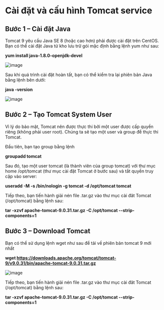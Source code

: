 # Cài đặt và cấu hình Tomcat service

## Bước 1 – Cài đặt Java

Tomcat 9 yêu cầu Java SE 8 (hoặc cao hơn) phải được cài đặt trên CentOS. Bạn có thể cài đặt Java từ kho lưu trữ gói mặc định bằng lệnh yum  như sau:

 **yum install java-1.8.0-openjdk-devel**
 
 ![image](https://user-images.githubusercontent.com/101611197/159405111-abfb2785-c93c-4b7a-b370-f5c8d9d02e57.png)

 Sau khi quá trình cài đặt hoàn tất, bạn có thể kiểm tra lại phiên bản Java bằng lệnh bên dưới:
 
**java -version**

![image](https://user-images.githubusercontent.com/101611197/159405283-3e955fff-87a9-4bd0-b463-a82fd2232f57.png)

## Bước 2 – Tạo Tomcat System User

Vì lý do bảo mật, Tomcat nên được thực thi bởi một user được cấp quyền riêng (không phải user root). Chúng ta sẽ tạo một user  và group để thực thi Tomcat.

Đầu tiên, bạn tạo group bằng lệnh

**groupadd tomcat**

Sau đó, tạo một user tomcat (là thành viên của group tomcat) với thư mục home /opt/tomcat (thư mục cài đặt Tomcat ở bước sau) và tắt quyền truy cập vào server:
 
**useradd -M -s /bin/nologin -g tomcat -d /opt/tomcat tomcat** 
 
 Tiếp theo, bạn tiến hành giải nén file .tar.gz vào thư mục cài đăt Tomcat (/opt/tomcat) bằng lệnh sau:
 
 **tar -xzvf apache-tomcat-9.0.31.tar.gz -C /opt/tomcat --strip-components=1**
 
 ## Bước 3 – Download Tomcat
 
 Bạn có thể sử dụng lệnh wget như sau để tải về phiên bản tomcat 9 mới nhất
 
 **wget https://downloads.apache.org/tomcat/tomcat-9/v9.0.31/bin/apache-tomcat-9.0.31.tar.gz**
 
 ![image](https://user-images.githubusercontent.com/101611197/159406102-d6a53d43-7c5c-4c37-bbc7-785276a10003.png)
 
 Tiếp theo, bạn tiến hành giải nén file .tar.gz vào thư mục cài đăt Tomcat (/opt/tomcat) bằng lệnh sau:
 
 **tar -xzvf apache-tomcat-9.0.31.tar.gz -C /opt/tomcat --strip-components=1**
 
 
 
 
 
 
 
